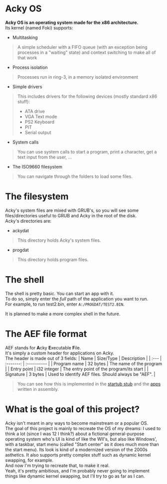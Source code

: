 # Acky OS
**Acky OS is an operating system made for the x86 architecture.**\
Its kernel (named Foki) supports:
- Multitasking
> A simple scheduler with a FIFO queue (with an exception being processes in a "waiting" state) and context switching to make all of that work
- Process isolation
> Processes run in ring-3, in a memory isolated environment
- Simple drivers
> This includes drivers for the following devices (mostly standard x86 stuff):
> - ATA drive
> - VGA Text mode
> - PS2 Keyboard
> - PIT
> - Serial output
- System calls
> You can use system calls to start a program, print a character, get a text input from the user, ...
- The ISO9660 filesystem
> You can navigate through the folders to load some files.
# The filesystem
Acky's system files are mixed with GRUB's, so you will see some files/directories useful to GRUB and Acky in the root of the disk.\
Acky's directories are:
- ackydat
> This directory holds Acky's system files.
- progdat
> This directory holds program files.
# The shell
The shell is pretty basic. You can start an app with it.\
To do so, simply enter the *full* path of the application you want to run.\
For example, to run test2.bin, enter `A:/PROGDAT/TEST2.BIN`.

It is planned to make a more complex shell in the future.
# The AEF file format
AEF stands for **A**cky **E**xecutable **F**ile.\
It's simply a custom header for applications on Acky.\
The header is made out of 3 fields:
| Name | Size/Type | Description |
| :--- | :-------: | :---------- |
| Program name | 32 bytes | The name of the program |
| Entry point | i32 integer | The entry point of the program/its start |
| Signature | 3 bytes | Used to identify AEF files. Should always be "AEF". |
> You can see how this is implemented in the [startub stub](https://github.com/hlelo101/fms-os/blob/main/user/apps.c) and the [apps](https://github.com/hlelo101/fms-os/tree/main/user/apps) written in assembly.
# What is the goal of this project?
Acky isn't meant in any ways to become mainstream or a popular OS.\
The goal of this project is mainly to recreate the OS of my dreams: I used to think a lot (since I was 12 I think?) about a fictional general-purpose operating system who's UI is kind of like the WII's, but also like Windows', with a taskbar, start menu (called "Start center" as it does much more than the start menu). Its look is kind of a modernized version of the 2000s asthetics. It also supports pretty complex stuff such as dynamic kernel swapping, for example.\
And now I'm trying to recreate that, to make it real.\
Yeah, it's pretty ambitious, and I'm probably never going to implement things like dynamic kernel swapping, but I'll try to go as far as I can.